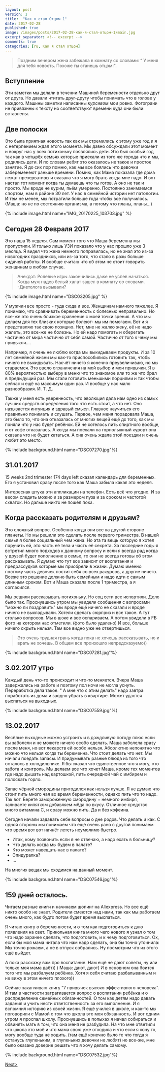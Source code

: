 ```yaml
---
layout: post
version: 1
title:  "Как я стал Отцом 1"
date: 2017-02-28
published: true
image: /images/posts/2017-02-28-как-я-стал-отцом-1/main.jpg
excerpt_separator: <!-- excerpt -->
comments: true
categories: [ru, Как я стал отцом]
---
```


>Поздним вечером жена забежала в комнату со словами:
“ У меня для тебя новость. Похоже ты станешь отцом!".

<!-- excerpt -->

## Вступление
Эти заметки мы делали в течении Машиной беремености отдельно друг от друга. Но давали чтитать друг-другу чтобы понимать что в голове у каждого. Машины заметки написанны _курсивом_ мои ровно. Фотограии не привязнны к тексту но соответствуют времени куда они были вставлены.

## Две полоски 
Это была приятная новость так как мы стремились к этому уже год и я с нетерпением ждал этого момента.
Мы давно обсуждали этот момент и вокруг нас у всех потихоньку появлялись дети. Это был особый год так как в четырёх семьях которые приехали из того же города что и мы, родились дети. И по словам ребят это оказалось не такое и простое занятие.
Я до сих пор помню, как мы все боялись что девочки забеременеют раньше времени. Помню, как Мама показала где дома лежат презервативы и сказала что я могу брать когда мне надо.
И вот настал тот момент когда ты думаешь что ты готов. А оно не так и просто. Мы вроде не курим, пьём умеренно. Постоянно занимаемся спортом, нам в районе 30 лет. У нас в семейной истории нет патологии. И тем не менее, мы потратили больше года чтобы все получилось. (Маша: но не по состоянию организма, а потому что планы, планы…)

{% include image.html name="IMG_20170225_103703.jpg" %}

## Сегодня 28 Февраля 2017
Это наша 15 неделя.
Сам момент того что Маша беременна мы пропустили. И только лишь УЗИ показало что у нас прошло уже 3 месяца. Я видел что жена немного поправилась, но не знал это из-за новогодних праздников, или из-за того, что стало в разы больше сидячей работы. И вообще считаю что об этом не стоит говорить женщинам в любом случае.


>Анекдот: Ролевые игры закончились даже не успев начаться. Когда муж надев белый халат зашел в комнату со словами. -Диетолога вызывали?


{% include image.html name="DSC03205.jpg" %}

У мужчин все просто - туда сюда и все. Женщинам намного тяжелее. Я понимаю, что сравнивать беременность с болезнью неправильно. Но все-же это очень близкое сравнение с моей точки зрения. А что мы делаем для тех близких которые болеют- мы им помогаем. Вот и я представляю так свою позицию. Нет, мне не жалко жену, её не надо жалеть, это все-же не болезнь. Но ей надо помогать и оберегать частично от мира частично от себя самой. Частично от того к чему мы привыкли....

Например, я очень не люблю когда мы выкидываем продукты. И за 10 лет семейной жизни мы как-то приспособились готовить так, чтобы ничего не выкидывать. Насчёт ничего я конечно преувеличиваю, но мы стараемся.
Это ввело ограничения на мой выбор и мои привычки. Я в 80% вероятностью выберу в меню что то знакомое или то же что брал в предыдущий раз.
Мы стали готовить меньшими порциями и так чтобы сейчас и ещё на максимум один раз.
И вообще у нас мало разнообразия.
И. Т. Д.

Также у меня есть уверенность, что эволюция дала нам одно из самых лучших средств определения того что есть стоит, а что нет. Оно называется интуиция и здравый смысл. Главное научиться его правильно понимать и слушать.
Первое, чем меня порадовала Маша, это было то, что она отказалась от многих вещей ещё до того, как мы поняли что у нас будет ребёнок. Ей не хотелось пить спиртного вообще, и от кофе отказалась. А когда мы поехали на горнолыжный курорт она сказала что не будет кататься. А она очень ждала этой поездки и очень любит это место.

{% include background.html name="DSC07270.jpg"%}

## 31.01.2017
15 weeks 2nd trimester 174 days left сказал календарь для беременных.
Его я установил сразу после того как Маша забыла какая это неделя.

Интересная штука эти аппликации на телефон. Есть всё что угодно. И за весом следить можно и за размером пуза и за сроком и частотой схваток. Но дальше никто не пошёл пока.

## Когда рассказать родителям и друзьям?

Это сложный вопрос. Особенно когда они все на другой стороне планеты. Но мы решили это сделать после первого триместра. В нашей семья я более социальный чем жена. Но эта та вещь которую я хотел поручить ей, это часть её тела и часть её секрета. За последние годы я встретил много подходов к данному вопросу и если я всегда рад когда у друзей будет пополнение в семье, то они не всегда готовы об этом рассказывать. Я думаю что тут все зависит от воспитания и предрассудков которые мы приобрели в жизни. Думаю именно поэтому часть девочек постит себя со всех ракурсов, а другие ничего.
Всеже это решение должно быть семейным и надо идти с самым длинным сроком. Вот и Маша сказала после 1 триместра, а я согласился.

Мы решили рассказывать потихоньку. Но соц сети все испортили. Дело было так.
Проснувшись утром мы увидели сообщения с вопросами "можно ли поздравить" мы вроде ещё ничего не сказали и вроде ничего не выкладывали. Хотели сделать сюрприз и все такое. А тут столько вопросов. Мы в шоке и все оспариваем. А потом увидели в FB фото на котором нас отметили.
(фото было удалено)
И все, больше ничего скрыть нельзя. Там все видно уже не отвертишься.

>Это очень трудная грань когда пока не хочешь рассказывать, но и врать не хочешь. В общем все произошло непредсказуемо))

{% include background.html name="DSC07281.jpg"%}

## 3.02.2017 утро
Каждый день что-то происходит и что-то меняется. Вчера Маша задержались на работе и поэтому пол ночи не могла уснуть. Переработка дела такое. " А мне что с этим делать" надо завтра поработать из дома и заодно убрать в квартире. Может удастся выспаться на выходных.


{% include background.html name="DSC07559.jpg"%}

## 13.02.2017
Весёлые выходные можно устроить и в дождливую погоду плюс если вы заболели и не можете ничего особо сделать. Маша заболела сразу после меня, но вот лекарств ей особо нельзя.
Абсолютно непонятно что можно что нельзя когда ты беременна. Что стоит делать что нет.
Мы начали поедать запасы. И придумывать разные блюда из того что осталось в холодильнике.
Я бы сказал что единственное что я могу, это забота и контроль. Мы делаем все что хочет Маша, кроме тех моментов где надо дышать над картошкой, пить очередной чай с имбирем и полоскать горло.

Запас чёрной смородины пригодился как нельзя лучше. Я не думаю что стоит пить много чая во время беременности, однако пить что то надо. Так вот. Берете замороженную смородину + немного имбиря, заливаете кипятком добавляем мёда по вкусу. Отличное средство много витамина С, и сразу можно пить. Да и без кофеина.

Сегодня начали задавать себе вопросы о дне родов. Что делать и как. С одной стороны мы понимаем что ещё очень рано с другой понимаем что время вот вот начнёт лететь неумолимо быстро.
 - Итак, кому позвонить если я не отвечаю, а надо ехать в больницу?
 - Что делать когда мы будем в палате?
 - Кто может навещать нас в палате?
 - Эпидуралка?
 - ...

На многих вещах мы сходимся на данный момент.

{% include background.html name="DSC07546.jpg"%}

## 159 дней осталось.
Читаем разные книги и начинаем шопинг на Aliexpress. Но все ещё никто особо не знает. Родители смеются над нами, так как мы работаем очень много, как будто потом будет время выспаться.

Я читаю книгу о беременности, и о том как подготовиться к дню появления на свет. Прикольная книга много чего нового я узнал о том что надо заранее сделать, что подготовить, и к чему подготовиться.
Ох, если бы моя мама читала что нам надо сделать, она бы точно уточнила: Мы точно рожаем, а не в отпуск собрались. Ну посмотрим что из этого ещё выйдет.

А пока расскажу вам про воспитание. Нам ещё не дают советы, ну или только моя мама даёт)) ( Маша: дают, дают)
И в основном она боится того что мы разбалуем ребёнка. Хотя я себя считаю разбалыванным и не вижу в этом ничего плохого))

Сейчас заканчиваю книгу “7 привычек высоко эффективного человека”. И там в частности затрагивается вопрос о воспитании ребёнка и о распределение семейных обязанностей. О том как детям надо давать задания и учить нести ответственность за его выполнение. И я вспомнил историю из своей жизни.
Я ещё учился в школе, и как-то мы поговорили с Мамой о том что школа это моя обязанность. И вот одним утром я проспал школу. Проснувшись в попыхах я начал собираться и обвинять мать в том, что она меня не разбудила. На что мне ответили что школа это моё и что мама свою уже отходила и что если я хочу то, могу вообще туда не ходить. (там ещё конечно было то что тогда я останусь глупеньким, а глупеньких девочки не любят) но все-же, мне было оказано доверие решать что я хочу делать самому.

{% include background.html name="DSC07532.jpg"%}

[Next>](http://dushyn.com/ru/%D0%BA%D0%B0%D0%BA%20%D1%8F%20%D1%81%D1%82%D0%B0%D0%BB%20%D0%BE%D1%82%D1%86%D0%BE%D0%BC/2017/03/18/how-i-become-a-father.html)
